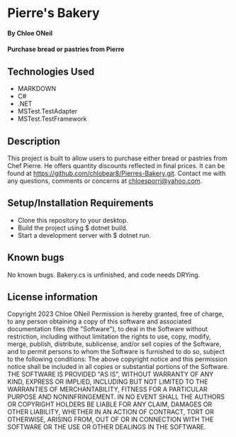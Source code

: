 # Pierre's Bakery
#### By Chloe ONeil
#### Purchase bread or pastries from Pierre

## Technologies Used
- MARKDOWN
- C#
- .NET
- MSTest.TestAdapter
- MSTest.TestFramework

## Description
This project is built to allow users to purchase either bread or pastries from Chef Pierre. He offers quantity discounts reflected in final prices. It can be found at <https://github.com/chlobear8/Pierres-Bakery.git>. Contact me with any questions, comments or concerns at <chloesporri@yahoo.com>.

## Setup/Installation Requirements
- Clone this repository to your desktop.
- Build the project using $ dotnet build.
- Start a development server with $ dotnet run.

## Known bugs

No known bugs.
Bakery.cs is unfinished, and code needs DRYing.

## License information
Copyright 2023 Chloe ONeil
Permission is hereby granted, free of charge, to any person obtaining a copy of this software and associated documentation files (the "Software"), to deal in the Software without restriction, including without limitation the rights to use, copy, modify, merge, publish, distribute, sublicense, and/or sell copies of the Software, and to permit persons to whom the Software is furnished to do so, subject to the following conditions:
The above copyright notice and this permission notice shall be included in all copies or substantial portions of the Software.
THE SOFTWARE IS PROVIDED "AS IS", WITHOUT WARRANTY OF ANY KIND, EXPRESS OR IMPLIED, INCLUDING BUT NOT LIMITED TO THE WARRANTIES OF MERCHANTABILITY, FITNESS FOR A PARTICULAR PURPOSE AND NONINFRINGEMENT. IN NO EVENT SHALL THE AUTHORS OR COPYRIGHT HOLDERS BE LIABLE FOR ANY CLAIM, DAMAGES OR OTHER LIABILITY, WHETHER IN AN ACTION OF CONTRACT, TORT OR OTHERWISE, ARISING FROM, OUT OF OR IN CONNECTION WITH THE SOFTWARE OR THE USE OR OTHER DEALINGS IN THE SOFTWARE.


